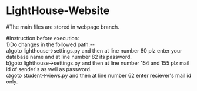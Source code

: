 # LightHouse-Website

#The main files are stored in webpage branch.<br/>

#Instruction before execution: <br/>
1)Do changes in the followed path:-- <br/>
  a)goto lighthouse->settings.py and then at line number 80 plz enter your database name and at line number 82 its password.<br/>
  b)goto lighthouse->settings.py and then at line number 154 and 155 plz mail id of sender's as well as password.<br/>
  c)goto student->views.py and then at line number 62 enter reciever's mail id only.<br/>

